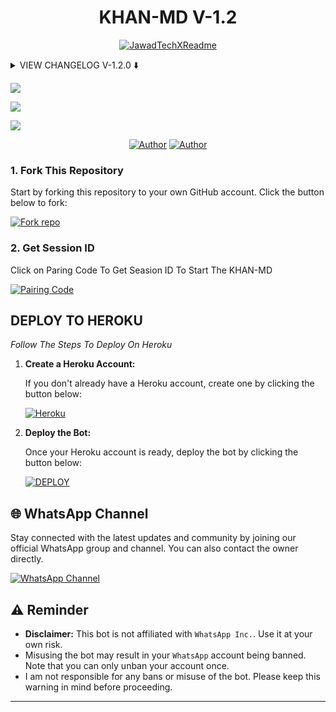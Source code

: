 <h1 align="center"> KHAN-MD V-1.2 </h1>

<p align="center">
  <a href="https://github.com/JawadTechX"><img src="http://readme-typing-svg.herokuapp.com?color=red&center=true&vCenter=true&multiline=false&lines=KHAN-MD-+v1.2+MultiDevice;Developed+by+JawadTechX;Give+star+and+forks+this+Repo+🌟" alt="JawadTechXReadme"></a>
</p>

<details>
<summary> VIEW CHANGELOG V-1.2.0 ⬇️ </summary>
  
- **All Downloaders Fixed Now.**

- **Reply With Status Seen Added.**
 
- **Fixed Gpt/Gpt4 Command Now.**
 
- **Overall Performance Improved.**

</details>

<a><img src='https://i.imgur.com/LyHic3i.gif'/></a>

<a><img src='https://i.imgur.com/PeFnIca.jpeg'/></a>

<a><img src='https://i.imgur.com/LyHic3i.gif'/></a>

<p align="center">
<a href="https://github.com/JawadTechX"><img title="Author" src="https://img.shields.io/badge/JawadTechX-black?style=for-the-badge&logo=Github"></a> <a href="https://whatsapp.com/channel/0029Vaj1hl1Lo4hksSXY0U2t"><img title="Author" src="https://img.shields.io/badge/CHANNEL-black?style=for-the-badge&logo=whatsapp"></a>

### 1. Fork This Repository

Start by forking this repository to your own GitHub account. Click the button below to fork:

<a href='https://github.com/JawadTechX/KHAN-MD/fork' target="_blank"><img alt='Fork repo' src='https://img.shields.io/badge/Fork This Repo-black?style=for-the-badge&logo=git&logoColor=white'/></a>

### 2. Get Session ID 

Click on Paring Code To Get Seasion ID To Start The KHAN-MD

<a href='https://residential-reena-xdkhan-66320d0b.koyeb.app' target="_blank"><img alt='Pairing Code' src='https://img.shields.io/badge/Get Paring Code-black?style=for-the-badge&logo=opencv&logoColor=red'/></a>

## **DEPLOY TO HEROKU**

*Follow The Steps To Deploy On Heroku*

1. **Create a Heroku Account:**

   If you don't already have a Heroku account, create one by clicking the button below:

   <a href='https://signup.heroku.com/' target="_blank"><img alt='Heroku' src='https://img.shields.io/badge/-Create-black?style=for-the-badge&logo=heroku&logoColor=red'/></a>

2. **Deploy the Bot:**

   Once your Heroku account is ready, deploy the bot by clicking the button below:

   <a href='https://heroku.com/deploy' target="_blank"><img alt='DEPLOY' src='https://img.shields.io/badge/-DEPLOY-black?style=for-the-badge&logo=heroku&logoColor=red'/></a>

## 🌐 WhatsApp Channel 

Stay connected with the latest updates and community by joining our official WhatsApp group and channel. You can also contact the owner directly.

[![WhatsApp Channel](https://img.shields.io/badge/Join-WhatsApp%20Channel-25D366?style=for-the-badge&logo=whatsapp)](https://whatsapp.com/channel/0029Vaj1hl1Lo4hksSXY0U2t)


## ⚠️ Reminder

- **Disclaimer:** This bot is not affiliated with `WhatsApp Inc.`. Use it at your own risk.
- Misusing the bot may result in your `WhatsApp` account being banned. Note that you can only unban your account once.
- I am not responsible for any bans or misuse of the bot. Please keep this warning in mind before proceeding.

---
